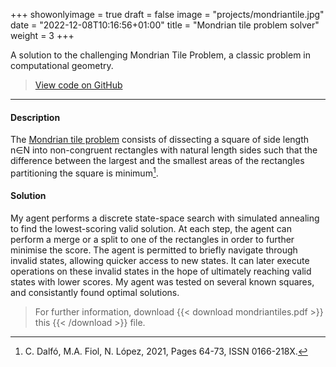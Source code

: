 +++
showonlyimage = true
draft = false
image = "projects/mondriantile.jpg"
date = "2022-12-08T10:16:56+01:00"
title = "Mondrian tile problem solver"
weight = 3
+++

A solution to the challenging Mondrian Tile Problem, a classic problem in computational geometry.
<!--more-->

> [View code on GitHub](https://github.com/jovanneste/mondrianTilingStateSearch)

---

#### Description 
The [Mondrian tile problem](https://mondrianpuzzle.appspot.com) consists of dissecting a square of side length n∈N into non-congruent rectangles with natural length sides such that the difference between the largest and the smallest areas of the rectangles partitioning the square is minimum[^1].

#### Solution 
My agent performs a discrete state-space search with simulated annealing to find the lowest-scoring valid solution. At each step, the agent can perform a merge or a split to one of the rectangles in order to further minimise the score. The agent is permitted to briefly navigate through invalid states, allowing quicker access to new states. It can later execute operations on these invalid states in the hope of ultimately reaching valid states with lower scores. My agent was tested on several known squares, and consistantly found optimal solutions. 

> For further information, download {{< download mondriantiles.pdf >}} this {{< /download >}} file.

[^1]: C. Dalfó, M.A. Fiol, N. López, 2021, Pages 64-73, ISSN 0166-218X.